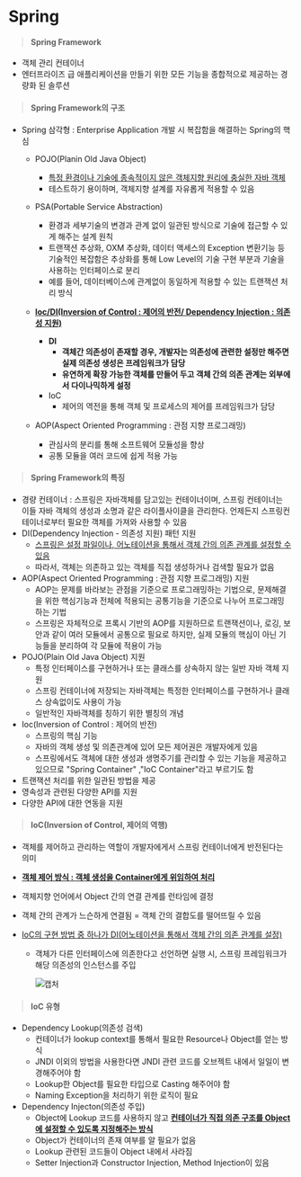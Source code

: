 # Spring

> #### Spring Framework

- 객체 관리 컨테이너
- 엔터프라이즈 급 애플리케이션을 만들기 위한 모든 기능을 종합적으로 제공하는 경량화 된 솔루션



> #### Spring Framework의 구조

- Spring 삼각형 : Enterprise Application 개발 시 복잡함을 해결하는 Spring의 핵심
  - POJO(Planin Old Java Object)
    - <u>특정 환경이나 기술에 종속적이지 않은 객체지향 원리에 충실한 자바 객체</u>
    - 테스트하기 용이하며, 객체지향 설계를 자유롭게 적용할 수 있음
    
  - PSA(Portable Service Abstraction)
    - 환경과 세부기술의 변경과 관계 없이 일관된 방식으로 기술에 접근할 수 있게 해주는 설계 원칙
    - 트랜잭션 추상화, OXM 추상화, 데이터 액세스의 Exception 변환기능 등 기술적인 복잡함은 추상화를 통해 Low Level의 기술 구현 부분과 기술을 사용하는 인터페이스로 분리
    - 예를 들어, 데이터베이스에 관계없이 동일하게 적용할 수 있는 트랜잭션 처리 방식
    
  - **<u>Ioc/DI(Inversion of Control : 제어의 반전/  Dependency Injection : 의존성 지원)</u>**
    
    - **DI**
      - **객체간 의존성이 존재할 경우, 개발자는 의존성에 관련한 설정만 해주면 실제 의존성 생성은 프레임워크가 담당**
      - **유연하게 확장 가능한 객체를 만들어 두고 객체 간의 의존 관계는 외부에서 다이나믹하게 설정**
    - IoC
      - 제어의 역전을 통해 객체 및 프로세스의 제어를 프레임워크가 담당
    
  - AOP(Aspect Oriented Programming : 관점 지향 프로그래밍)
    - 관심사의 분리를 통해 소프트웨어 모듈성을 향상
    - 공통 모듈을 여러 코드에 쉽게 적용 가능
    
    

> #### Spring Framework의 특징

- 경량 컨테이너 : 스프링은 자바객체를 담고있는 컨테이너이며, 스프링 컨테이너는 이들 자바 객체의 생성과 소명과 같은 라이플사이클을 관리한다. 언제든지 스프링컨테이너로부터 필요한 객체를 가져와 사용할 수 있음
- DI(Dependency Injection - 의존성 지원) 패턴 지원
  - <u>스프링은 설정 파일이나, 어노테이션을 통해서 객체 간의 의존 관계를 설정할 수 있음</u>
  - 따라서, 객체는 의존하고 있는 객체를 직접 생성하거나 검색할 필요가 없음
- AOP(Aspect Oriented Programming : 관점 지향 프로그래밍) 지원
  - AOP는 문제를 바라보는 관점을 기준으로 프로그래밍하는 기법으로, 문제해결을 위한 핵심기능과 전체에 적용되는 공통기능을 기준으로 나누어 프로그래밍 하는 기법
  - 스프링은 자체적으로 프록시 기반의 AOP를 지원하므로 트랜잭션이나, 로깅, 보안과 같이 여러 모듈에서 공통으로 필요로 하지만, 실제 모듈의 핵심이 아닌 기능들을 분리하여 각 모듈에 적용이 가능
- POJO(Plain Old Java Object) 지원
  - 특정 인터페이스를 구현하거나 또는 클래스를 상속하지 않는 일반 자바 객체 지원
  - 스프링 컨테이너에 저장되는 자바객체는 특정한 인터페이스를 구현하거나 클래스 상속없이도 사용이 가능
  - 일반적인 자바객체를 칭하기 위한 별칭의 개념
- Ioc(Inversion of Control : 제어의 반전)
  - 스프링의 핵심 기능
  - 자바의 객체 생성 및 의존관계에 있어 모든 제어권은 개발자에게 있음
  - 스프링에서도 객체에 대한 생성과 생명주기를 관리할 수 있는 기능을 제공하고 있으므로 "Spring Container" ,"IoC Container"라고 부르기도 함
- 트랜잭션 처리를 위한 일관된 방법을 제공
- 영속성과 관련된 다양한 API를 지원
- 다양한 API에 대한 연동을 지원



> #### IoC(Inversion of Control, 제어의 역행)

- 객체를 제어하고 관리하는 역할이 개발자에게서 스프링 컨테이너에게 반전된다는 의미

- **<u>객체 제어 방식 : 객체 생성을 Container에게 위임하여 처리</u>**

- 객체지향 언어에서 Object 간의 연결 관계를 런타임에 결정

- 객체 간의 관계가 느슨하게 연결됨 = 객체 간의 결합도를 떨어뜨릴 수 있음

- <u>IoC의 구현 방법 중 하나가 DI(어노테이션을 통해서 객체 간의 의존 관계를 설정)</u>

  - 객체가 다른 인터페이스에 의존한다고 선언하면 실행 시, 스프링 프레임워크가 해당 의존성의 인스턴스를 주입

    ![캡처](https://user-images.githubusercontent.com/97647987/175946343-9e47915b-a429-48f9-8628-faf2de594459.JPG)

  

> #### IoC 유형

- Dependency Lookup(의존성 검색)
  - 컨테이너가 lookup context를 통해서 필요한 Resource나 Object를 얻는 방식
  - JNDI 이외의 방법을 사용한다면 JNDI 관련 코드를 오브젝트 내에서 일일이 변경해주어야 함
  - Lookup한 Object를 필요한 타입으로 Casting 해주어야 함
  - Naming Exception을 처리하기 위한 로직이 필요
- Dependency Injecton(의존성 주입)
  - Object에 Lookup 코드를 사용하지 않고 <u>**컨테이너가 직접 의존 구조를 Object에 설정할 수 있도록 지정해주는 방식**</u>
  - Object가 컨테이너의 존재 여부를 알 필요가 없음
  - Lookup 관련된 코드들이 Object 내에서 사라짐
  - Setter Injection과 Constructor Injection, Method Injection이 있음

